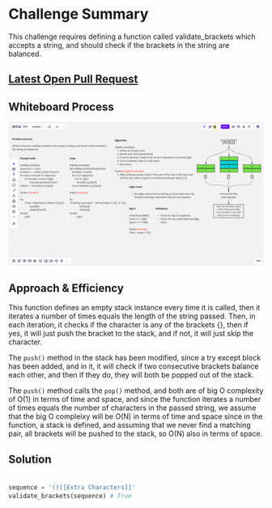 # Challenge Summary

This challenge requires defining a function called validate_brackets which accepts a string, and should check if the brackets in the string are balanced.

## [Latest Open Pull Request](https://github.com/HamzaAhmad97/data-structures-and-algorithms/pull/30)

## Whiteboard Process

![](./b.png)

## Approach & Efficiency

This function defines an empty stack instance every time it is called, then it iterates a number of times equals the length of the string passed. Then, in each iteration, it checks if the character is any of the brackets [](){}, then if yes, it will just push the bracket to the stack, and if not, it will just skip the character.

The `push()` method in the stack has been modified, since a try except block has been added, and in it, it will check if two consecutive brackets balance each other, and then if they do, they will both be popped out of the stack.

The `push()` method calls the `pop()` method, and both are of big O complexity of O(1) in terms of time and space, and since the function iterates a number of times equals the number of characters in the passed string, we assume that the big O compleixy will be O(N) in terms of time and space since in the function, a stack is defined, and assuming that we never find a matching pair, all brackets will be pushed to the stack, so O(N) also in terms of space.

## Solution

```python

sequence = '()[[Extra Characters]]'
validate_brackets(sequence) # True
```
